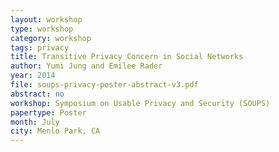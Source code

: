 ```yaml
---
layout: workshop
type: workshop
category: workshop
tags: privacy
title: Transitive Privacy Concern in Social Networks
author: Yumi Jung and Emilee Rader
year: 2014
file: soups-privacy-poster-abstract-v3.pdf
abstract: no
workshop: Symposium on Usable Privacy and Security (SOUPS)
papertype: Poster
month: July
city: Menlo Park, CA
---
```

